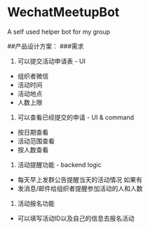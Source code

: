 # WechatMeetupBot
A self used helper bot for my group

##产品设计方案：
###需求
1. 可以提交活动申请表 - UI
 * 组织者微信
 * 活动时间
 * 活动地点
 * 人数上限
1. 可以查看已经提交的申请 - UI & command
 * 按日期查看
 * 活动范围查看
 * 按人数查看
1. 活动提醒功能 - backend logic
 * 每天早上发群公告提醒当天的活动情况 如果有
 * 发消息/邮件给组织者提醒参加活动的人和人数
1. 活动报名功能
 * 可以填写活动ID以及自己的信息去报名活动

